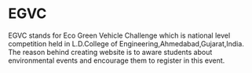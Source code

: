 # EGVC
EGVC stands for Eco Green Vehicle Challenge which is national level competition held in L.D.College of Engineering,Ahmedabad,Gujarat,India.  The reason behind creating website is to aware students about environmental events and encourage them to register in this event.
